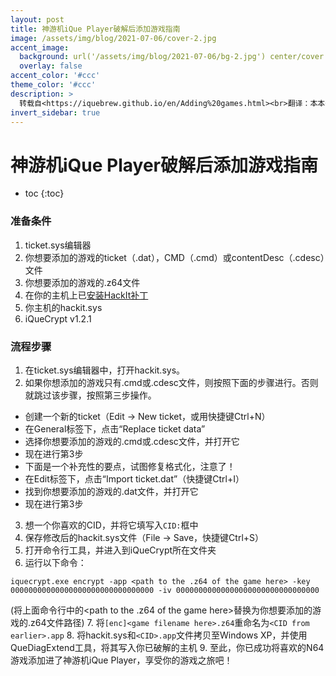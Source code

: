 ```yaml
---
layout: post
title: 神游机iQue Player破解后添加游戏指南
image: /assets/img/blog/2021-07-06/cover-2.jpg
accent_image: 
  background: url('/assets/img/blog/2021-07-06/bg-2.jpg') center/cover
  overlay: false
accent_color: '#ccc'
theme_color: '#ccc'
description: >
  转载自<https://iquebrew.github.io/en/Adding%20games.html><br>翻译：本本子
invert_sidebar: true
---
```


# 神游机iQue Player破解后添加游戏指南

* toc
{:toc}

### 准备条件

1. ticket.sys编辑器
2. 你想要添加的游戏的ticket（.dat），CMD（.cmd）或contentDesc（.cdesc）文件
3. 你想要添加的游戏的.z64文件
4. 在你的主机上已[安装HackIt补丁](../2021-07-06-神游机iQue-Player破解指南/)
5. 你主机的hackit.sys
6. iQueCrypt v1.2.1

### 流程步骤

1. 在ticket.sys编辑器中，打开hackit.sys。
2. 如果你想添加的游戏只有.cmd或.cdesc文件，则按照下面的步骤进行。否则就跳过该步骤，按照第三步操作。
  * 创建一个新的ticket（Edit → New ticket，或用快捷键Ctrl+N）
  * 在General标签下，点击“Replace ticket data”
  * 选择你想要添加的游戏的.cmd或.cdesc文件，并打开它
  * 现在进行第3步
  * 下面是一个补充性的要点，试图修复格式化，注意了！
  * 在Edit标签下，点击“Import ticket.dat”（快捷键Ctrl+I）
  * 找到你想要添加的游戏的.dat文件，并打开它
  * 现在进行第3步

3. 想一个你喜欢的CID，并将它填写入`CID:`框中
4. 保存修改后的hackit.sys文件（File → Save，快捷键Ctrl+S）
5. 打开命令行工具，并进入到iQueCrypt所在文件夹
6. 运行以下命令：
```
iquecrypt.exe encrypt -app <path to the .z64 of the game here> -key 00000000000000000000000000000000 -iv 00000000000000000000000000000000
```
(将上面命令行中的<path to the .z64 of the game here>替换为你想要添加的游戏的.z64文件路径)
7. 将`[enc]<game filename here>.z64`重命名为`<CID from earlier>.app`
8. 将hackit.sys和`<CID>.app`文件拷贝至Windows XP，并使用QueDiagExtend工具，将其写入你已破解的主机
9. 至此，你已成功将喜欢的N64游戏添加进了神游机iQue Player，享受你的游戏之旅吧！


